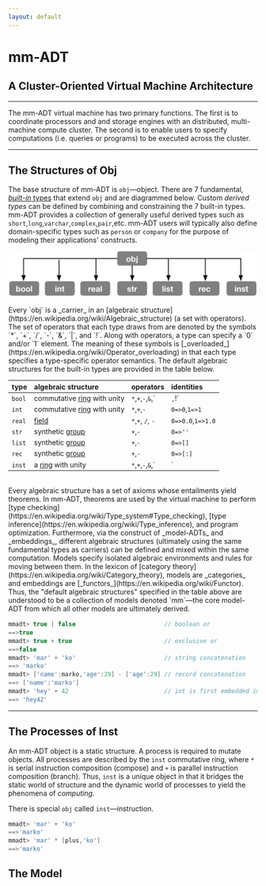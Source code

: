 ```yaml
---
layout: default
---
```


# mm-ADT
## A Cluster-Oriented Virtual Machine Architecture

---

The mm-ADT virtual machine has two primary functions. The first is to coordinate processors and and storage engines with an distributed, multi-machine compute cluster. The second is to enable users to specify computations (i.e. queries or programs) to be executed across the cluster.

---

## The Structures of Obj

The base structure of mm-ADT is `obj`&mdash;object. There are 7 fundamental, [_built-in_ types](https://en.wikipedia.org/wiki/Primitive_data_type) that extend `obj` and are diagrammed below. Custom _derived types_ can be defined by combining and constraining the 7 built-in types. mm-ADT provides a collection of generally useful derived types such as `short`,`long`,`varchar`,`complex`,`pair`,etc. mm-ADT users will typically also define domain-specific types such as `person` or `company` for the purpose of modeling their applications' constructs.

<center>
<img src="assets/images/theory/obj-types.png" width="500"/>
</center>

<br/>
Every `obj` is a _carrier_ in an [algebraic structure](https://en.wikipedia.org/wiki/Algebraic_structure) (a set with operators). The set of operators that each type draws from are denoted by the symbols `*`, `+`, `/`, `-`, `&`, `|`, and `!`. Along with operators, a type can specify a `0` and/or `1` element. The meaning of these symbols is [_overloaded_](https://en.wikipedia.org/wiki/Operator_overloading) in that each type specifies a type-specific operator semantics. The default algebraic structures for the built-in types are provided in the table below.

| type   | algebraic structure         | operators               | identities              |
| :------|:--------------------------- | :---------------------- | :-------------------- |
| `bool` | commutative [ring](https://en.wikipedia.org/wiki/Ring_(mathematics)) with unity | `*`,`+`,`-`,`&`,`|`,`!` | `0=>false`,`1=>true`  |
| `int`  | commutative [ring](https://en.wikipedia.org/wiki/Ring_(mathematics)) with unity | `*`,`+`,`-`             | `0=>0`,`1=>1`         |
| `real` | [field](https://en.wikipedia.org/wiki/Field_(mathematics))                      | `*`,`+`, `/`, `-`       | `0=>0.0`,`1=>1.0`     |
| `str`  | synthetic [group](https://en.wikipedia.org/wiki/Group_(mathematics))            | `+`,`-`                 | `0=>''`               |
| `list` | synthetic [group](https://en.wikipedia.org/wiki/Group_(mathematics))            | `+`,`-`                 | `0=>[]`               |
| `rec`  | synthetic [group](https://en.wikipedia.org/wiki/Group_(mathematics))            | `+`,`-`                 | `0=>[:]`              |
| `inst` | a [ring](https://en.wikipedia.org/wiki/Ring_(mathematics)) with unity           | `*`,`+`,`-`,`&`,`|`     | `0=>[none]`,`1=>[id]` |

<br/>
Every algebraic structure has a set of axioms whose entailments yield theorems. In mm-ADT, theorems are used by the virtual machine to perform [type checking](https://en.wikipedia.org/wiki/Type_system#Type_checking), [type inference](https://en.wikipedia.org/wiki/Type_inference), and program optimization. Furthermore, via the construct of _model-ADTs_ and _embeddings_, different algebraic structures (ultimately using the same fundamental types as carriers) can be defined and mixed within the same computation. Models specify isolated algebraic environments and rules for moving between them. In the lexicon of [category theory](https://en.wikipedia.org/wiki/Category_theory), models are _categories_ and embeddings are [_functors_](https://en.wikipedia.org/wiki/Functor). Thus, the "default algebraic structures" specified in the table above are understood to be a collection of models denoted `mm`&mdash;the core model-ADT from which all other models are ultimately derived.

```groovy
mmadt> true | false                         // boolean or
==>true
mmadt> true + true                          // exclusive or
==>false
mmadt> 'mar' + 'ko'                         // string concatenation
==> 'marko'
mmadt> ['name':marko,'age':29] - ['age':29] // record concatenation
==> ['name':'marko']
mmadt> 'hey' + 42                           // int is first embedded in str
==> 'hey42'
```

---

## The Processes of Inst

An mm-ADT object is a static structure. A process is required to mutate objects. All processes are described by the `inst` commutative ring, where `*` is serial instruction composition (compose) and `+` is parallel instruction composition (branch). Thus, `inst` is a unique object in that it bridges the static world of structure and the dynamic world of processes to yield the phenomena of _computing_.

There is special `obj` called `inst`&mdash;instruction.

```groovy
mmadt> 'mar' + 'ko'
==>'marko'
mmadt> 'mar' * [plus,'ko']
==>'marko'
```

## The Model
